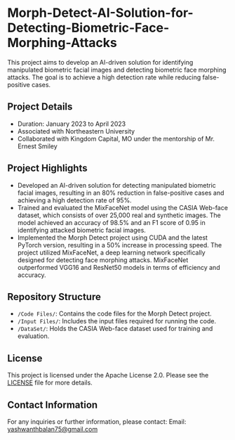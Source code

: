 # Morph-Detect-AI-Solution-for-Detecting-Biometric-Face-Morphing-Attacks

This project aims to develop an AI-driven solution for identifying manipulated biometric facial images and detecting biometric face morphing attacks. The goal is to achieve a high detection rate while reducing false-positive cases.

## Project Details

- Duration: January 2023 to April 2023
- Associated with Northeastern University
- Collaborated with Kingdom Capital, MO under the mentorship of Mr. Ernest Smiley

## Project Highlights

- Developed an AI-driven solution for detecting manipulated biometric facial images, resulting in an 80% reduction in false-positive cases and achieving a high detection rate of 95%.
- Trained and evaluated the MixFaceNet model using the CASIA Web-face dataset, which consists of over 25,000 real and synthetic images. The model achieved an accuracy of 98.5% and an F1 score of 0.95 in identifying attacked biometric facial images.
- Implemented the Morph Detect project using CUDA and the latest PyTorch version, resulting in a 50% increase in processing speed. The project utilized MixFaceNet, a deep learning network specifically designed for detecting face morphing attacks. MixFaceNet outperformed VGG16 and ResNet50 models in terms of efficiency and accuracy.

## Repository Structure

- `/Code Files/`: Contains the code files for the Morph Detect project.
- `/Input Files/`: Includes the input files required for running the code.
- `/DataSet/`: Holds the CASIA Web-face dataset used for training and evaluation.

## License

This project is licensed under the Apache License 2.0. Please see the [LICENSE](LICENSE) file for more details.

## Contact Information

For any inquiries or further information, please contact:
Email: yashwanthbalan75@gmail.com
